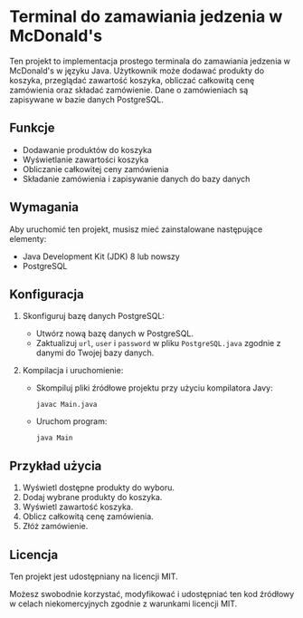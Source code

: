 # Terminal do zamawiania jedzenia w McDonald's

Ten projekt to implementacja prostego terminala do zamawiania jedzenia w McDonald's w języku Java. Użytkownik może dodawać produkty do koszyka, przeglądać zawartość koszyka, obliczać całkowitą cenę zamówienia oraz składać zamówienie. Dane o zamówieniach są zapisywane w bazie danych PostgreSQL.

## Funkcje

- Dodawanie produktów do koszyka
- Wyświetlanie zawartości koszyka
- Obliczanie całkowitej ceny zamówienia
- Składanie zamówienia i zapisywanie danych do bazy danych

## Wymagania

Aby uruchomić ten projekt, musisz mieć zainstalowane następujące elementy:

- Java Development Kit (JDK) 8 lub nowszy
- PostgreSQL

## Konfiguracja

1. Skonfiguruj bazę danych PostgreSQL:

   - Utwórz nową bazę danych w PostgreSQL.
   - Zaktualizuj `url`, `user` i `password` w pliku `PostgreSQL.java` zgodnie z danymi do Twojej bazy danych.

2. Kompilacja i uruchomienie:

   - Skompiluj pliki źródłowe projektu przy użyciu kompilatora Javy:
     ```
     javac Main.java
     ```
   - Uruchom program:
     ```
     java Main
     ```

## Przykład użycia

1. Wyświetl dostępne produkty do wyboru.
2. Dodaj wybrane produkty do koszyka.
3. Wyświetl zawartość koszyka.
4. Oblicz całkowitą cenę zamówienia.
5. Złóż zamówienie.


## Licencja

Ten projekt jest udostępniany na licencji MIT.

Możesz swobodnie korzystać, modyfikować i udostępniać ten kod źródłowy w celach niekomercyjnych zgodnie z warunkami licencji MIT.
